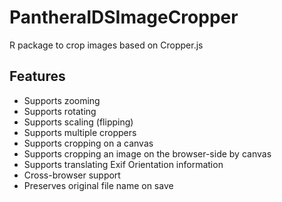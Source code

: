 # PantheraIDSImageCropper

R package to crop images based on Cropper.js


## Features

- Supports zooming
- Supports rotating
- Supports scaling (flipping)
- Supports multiple croppers
- Supports cropping on a canvas
- Supports cropping an image on the browser-side by canvas
- Supports translating Exif Orientation information
- Cross-browser support
- Preserves original file name on save
